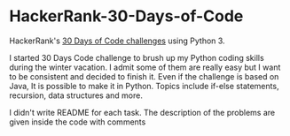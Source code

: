 # HackerRank-30-Days-of-Code
HackerRank's [30 Days of Code challenges](https://www.hackerrank.com/domains/tutorials/30-days-of-code?filters%5Bstatus%5D%5B%5D=unsolved&badge_type=30-days-of-code) using Python 3.

I started 30 Days Code challenge to brush up my Python coding skills during the winter vacation. I admit some of them are really easy but I want to be consistent and decided to finish it. Even if the challenge is based on Java, It is possible to make it in Python. Topics include if-else statements, recursion, data structures and more.

I didn't write README for each task. The description of the problems are given inside the code with comments
